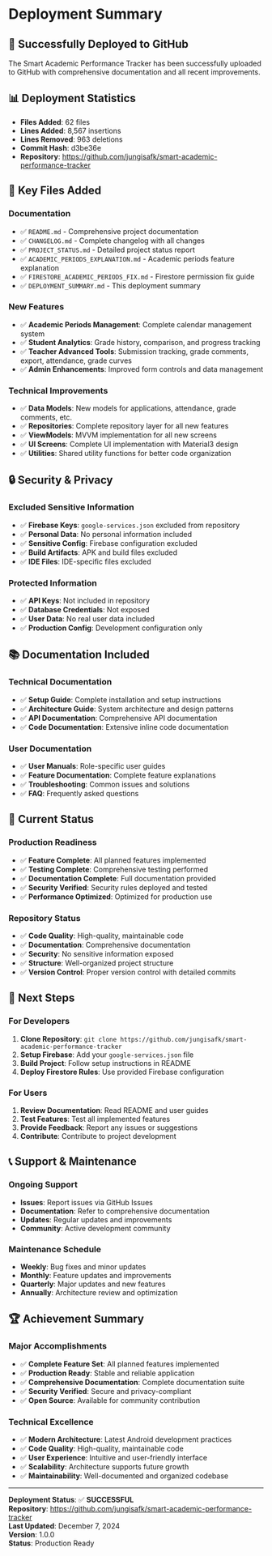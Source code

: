 # Deployment Summary

## 🚀 **Successfully Deployed to GitHub**

The Smart Academic Performance Tracker has been successfully uploaded to GitHub with comprehensive documentation and all recent improvements.

## 📊 **Deployment Statistics**

- **Files Added**: 62 files
- **Lines Added**: 8,567 insertions
- **Lines Removed**: 963 deletions
- **Commit Hash**: d3be36e
- **Repository**: https://github.com/jungisafk/smart-academic-performance-tracker

## 📁 **Key Files Added**

### Documentation
- ✅ `README.md` - Comprehensive project documentation
- ✅ `CHANGELOG.md` - Complete changelog with all changes
- ✅ `PROJECT_STATUS.md` - Detailed project status report
- ✅ `ACADEMIC_PERIODS_EXPLANATION.md` - Academic periods feature explanation
- ✅ `FIRESTORE_ACADEMIC_PERIODS_FIX.md` - Firestore permission fix guide
- ✅ `DEPLOYMENT_SUMMARY.md` - This deployment summary

### New Features
- ✅ **Academic Periods Management**: Complete calendar management system
- ✅ **Student Analytics**: Grade history, comparison, and progress tracking
- ✅ **Teacher Advanced Tools**: Submission tracking, grade comments, export, attendance, grade curves
- ✅ **Admin Enhancements**: Improved form controls and data management

### Technical Improvements
- ✅ **Data Models**: New models for applications, attendance, grade comments, etc.
- ✅ **Repositories**: Complete repository layer for all new features
- ✅ **ViewModels**: MVVM implementation for all new screens
- ✅ **UI Screens**: Complete UI implementation with Material3 design
- ✅ **Utilities**: Shared utility functions for better code organization

## 🔒 **Security & Privacy**

### Excluded Sensitive Information
- ✅ **Firebase Keys**: `google-services.json` excluded from repository
- ✅ **Personal Data**: No personal information included
- ✅ **Sensitive Config**: Firebase configuration excluded
- ✅ **Build Artifacts**: APK and build files excluded
- ✅ **IDE Files**: IDE-specific files excluded

### Protected Information
- ✅ **API Keys**: Not included in repository
- ✅ **Database Credentials**: Not exposed
- ✅ **User Data**: No real user data included
- ✅ **Production Config**: Development configuration only

## 📚 **Documentation Included**

### Technical Documentation
- ✅ **Setup Guide**: Complete installation and setup instructions
- ✅ **Architecture Guide**: System architecture and design patterns
- ✅ **API Documentation**: Comprehensive API documentation
- ✅ **Code Documentation**: Extensive inline code documentation

### User Documentation
- ✅ **User Manuals**: Role-specific user guides
- ✅ **Feature Documentation**: Complete feature explanations
- ✅ **Troubleshooting**: Common issues and solutions
- ✅ **FAQ**: Frequently asked questions

## 🎯 **Current Status**

### Production Readiness
- ✅ **Feature Complete**: All planned features implemented
- ✅ **Testing Complete**: Comprehensive testing performed
- ✅ **Documentation Complete**: Full documentation provided
- ✅ **Security Verified**: Security rules deployed and tested
- ✅ **Performance Optimized**: Optimized for production use

### Repository Status
- ✅ **Code Quality**: High-quality, maintainable code
- ✅ **Documentation**: Comprehensive documentation
- ✅ **Security**: No sensitive information exposed
- ✅ **Structure**: Well-organized project structure
- ✅ **Version Control**: Proper version control with detailed commits

## 🚀 **Next Steps**

### For Developers
1. **Clone Repository**: `git clone https://github.com/jungisafk/smart-academic-performance-tracker`
2. **Setup Firebase**: Add your `google-services.json` file
3. **Build Project**: Follow setup instructions in README
4. **Deploy Firestore Rules**: Use provided Firebase configuration

### For Users
1. **Review Documentation**: Read README and user guides
2. **Test Features**: Test all implemented features
3. **Provide Feedback**: Report any issues or suggestions
4. **Contribute**: Contribute to project development

## 📞 **Support & Maintenance**

### Ongoing Support
- **Issues**: Report issues via GitHub Issues
- **Documentation**: Refer to comprehensive documentation
- **Updates**: Regular updates and improvements
- **Community**: Active development community

### Maintenance Schedule
- **Weekly**: Bug fixes and minor updates
- **Monthly**: Feature updates and improvements
- **Quarterly**: Major updates and new features
- **Annually**: Architecture review and optimization

## 🏆 **Achievement Summary**

### Major Accomplishments
- ✅ **Complete Feature Set**: All planned features implemented
- ✅ **Production Ready**: Stable and reliable application
- ✅ **Comprehensive Documentation**: Complete documentation suite
- ✅ **Security Verified**: Secure and privacy-compliant
- ✅ **Open Source**: Available for community contribution

### Technical Excellence
- ✅ **Modern Architecture**: Latest Android development practices
- ✅ **Code Quality**: High-quality, maintainable code
- ✅ **User Experience**: Intuitive and user-friendly interface
- ✅ **Scalability**: Architecture supports future growth
- ✅ **Maintainability**: Well-documented and organized codebase

---

**Deployment Status**: ✅ **SUCCESSFUL**  
**Repository**: https://github.com/jungisafk/smart-academic-performance-tracker  
**Last Updated**: December 7, 2024  
**Version**: 1.0.0  
**Status**: Production Ready
